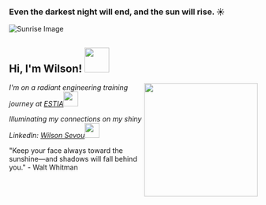 ### Even the darkest night will end, and the sun will rise. ☀️

![Sunrise Image](![wp4077234](https://github.com/Wilsunrise/Wilsunrise/assets/152748586/89c908b7-4c73-4b26-ac48-b81e950fa6a2))

<h2> Hi, I'm Wilson! <img src="URL_DE_VOTRE_IMAGE_EMOJI" width="50"></h2>
<img align='right' src="https://www.google.com/url?sa=i&url=https%3A%2F%2Fwallpapercave.com%2Fsun-wallpapers&psig=AOvVaw0ljbP7KDPqcYrL5-htLu8u&ust=1701894713694000&source=images&cd=vfe&ved=0CBEQjRxqFwoTCKijloGS-YIDFQAAAAAdAAAAABAE" width="230">
<p><em>I'm on a radiant engineering training journey at <a href="https://www.estia.fr/">ESTIA</a><img src="URL_DE_VOTRE_IMAGE_ESTIA" width="30"></em></p>
<p><em>Illuminating my connections on my shiny LinkedIn: <a href="https://www.linkedin.com/in/wilson-sevou-7aba1a295/">Wilson Sevou</a><img src="URL_DE_VOTRE_IMAGE_LINKEDIN" width="30"></em></p>

"Keep your face always toward the sunshine—and shadows will fall behind you." - Walt Whitman
